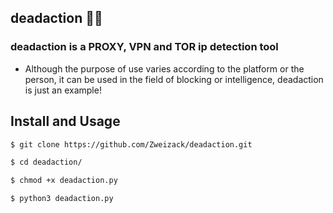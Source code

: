 ## deadaction :pirate_flag:

### deadaction is a PROXY, VPN and TOR ip detection tool

- Although the purpose of use varies according to the platform or the person, it can be used in the field of blocking or intelligence, deadaction is just an example!

## Install and Usage

```bash
$ git clone https://github.com/Zweizack/deadaction.git
```

```bash
$ cd deadaction/
```

```bash
$ chmod +x deadaction.py
```

```bash
$ python3 deadaction.py
```
